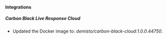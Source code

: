 #### Integrations
##### Carbon Black Live Response Cloud
- Updated the Docker image to: *demisto/carbon-black-cloud:1.0.0.44750*.
